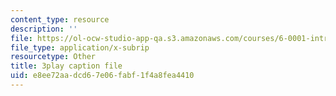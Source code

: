 ```yaml
---
content_type: resource
description: ''
file: https://ol-ocw-studio-app-qa.s3.amazonaws.com/courses/6-0001-introduction-to-computer-science-and-programming-in-python-fall-2016/e8ee72aadcd67e06fabf1f4a8fea4410_SrkqbLOQcEo.srt
file_type: application/x-subrip
resourcetype: Other
title: 3play caption file
uid: e8ee72aa-dcd6-7e06-fabf-1f4a8fea4410
---
```

